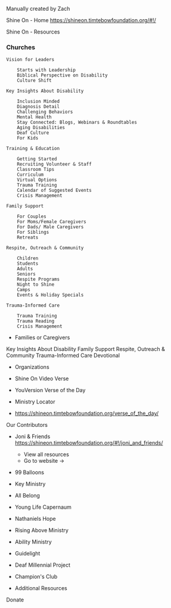 

Manually created by Zach




Shine On - Home
https://shineon.timtebowfoundation.org/#!/



Shine On - Resources


### Churches


	Vision for Leaders
		
		Starts with Leadership
		Biblical Perspective on Disability
		Culture Shift

	Key Insights About Disability

		Inclusion Minded
		Diagnosis Detail
		Challenging Behaviors
		Mental Health
		Stay Connected: Blogs, Webinars & Roundtables
		Aging Disabilities
		Deaf Culture
		For Kids

	Training & Education

		Getting Started
		Recruiting Volunteer & Staff
		Classroom Tips
		Curriculum
		Virtual Options
		Trauma Training
		Calendar of Suggested Events
		Crisis Management

	Family Support

		For Couples
		For Moms/Female Caregivers
		For Dads/ Male Caregivers
		For Siblings
		Retreats

	Respite, Outreach & Community

		Children
		Students
		Adults
		Seniors
		Respite Programs
		Night to Shine
		Camps
		Events & Holiday Specials

	Trauma-Informed Care

		Trauma Training
		Trauma Reading
		Crisis Management





- Families or Caregivers

Key Insights About Disability
Family Support
Respite, Outreach & Community
Trauma-Informed Care
Devotional
 
- Organizations

- Shine On Video Verse

- YouVersion Verse of the Day

- Ministry Locator



- https://shineon.timtebowfoundation.org/verse_of_the_day/




Our Contributors

- Joni & Friends
	https://shineon.timtebowfoundation.org/#!/joni_and_friends/

	- View all resources
	- Go to website ->


- 99 Balloons
- Key Ministry
- All Belong
- Young Life Capernaum
- Nathaniels Hope
- Rising Above Ministry
- Ability Ministry
- Guidelight
- Deaf Millennial Project
- Champion's Club
- Additional Resources



Donate